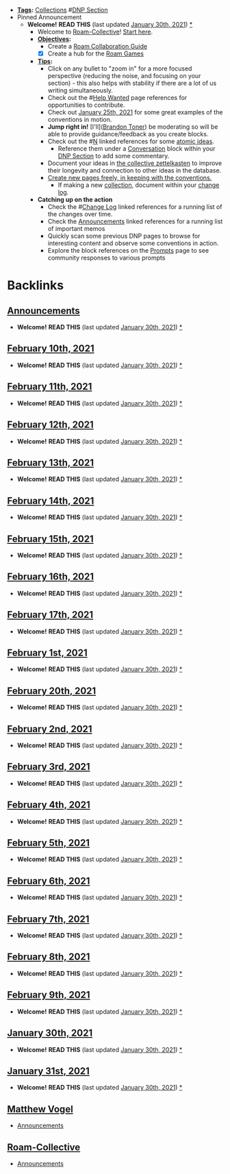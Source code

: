 - **[Tags](<Tags.md>):** [Collections](<Collections.md>) #[DNP Section](<DNP Section.md>)
- Pinned Announcement
    - **Welcome!** **READ THIS** (last updated [January 30th, 2021](<January 30th, 2021.md>)) [*]([Announcements](<Announcements.md>))
        - Welcome to [Roam-Collective](<Roam-Collective.md>)! [Start here]([Welcome](<Welcome.md>)). 
        - **[Objectives](<Objectives.md>):** 
            - Create a [Roam Collaboration Guide](<Roam Collaboration Guide.md>)
            - [x] Create a hub for the [Roam Games](<Roam Games.md>)
        - **[Tips](<Tips.md>):** 
            - Click on any bullet to "zoom in" for a more focused perspective (reducing the noise, and focusing on your section) - this also helps with stability if there are a lot of us writing simultaneously.
            - Check out the #[Help Wanted](<Help Wanted.md>) page references for opportunities to contribute.
            - Check out [January 25th, 2021](<January 25th, 2021.md>) for some great examples of the conventions in motion.
            - **Jump right in!** [I'll]([Brandon Toner](<Brandon Toner.md>)) be moderating so will be able to provide guidance/feedback as you create blocks.
            - Check out the #[N](<N.md>) linked references for some [atomic ideas](<atomic ideas.md>).
                - Reference them under a [Conversation](<Conversation.md>) block within your [DNP Section](<DNP Section.md>) to add some commentary.
            - Document your ideas in [the collective zettelkasten]([zettelkasten](<zettelkasten.md>)) to improve their longevity and connection to other ideas in the database.
            - [Create new pages freely, in keeping with the conventions.](<Create new pages freely, in keeping with the conventions..md>) 
                - If making a new [collection]([collections](<collections.md>)), document within your [change log](<change log.md>).
        - **Catching up on the action**
            - Check the #[Change Log](<Change Log.md>) linked references for a running list of the changes over time.
            - Check the [Announcements](<Announcements.md>) linked references for a running list of important memos
            - Quickly scan some previous DNP pages to browse for interesting content and observe some conventions in action.
            - Explore the block references on the [Prompts](<Prompts.md>) page to see community responses to various prompts

# Backlinks
## [Announcements](<Announcements.md>)
- **Welcome!** **READ THIS** (last updated [January 30th, 2021](<January 30th, 2021.md>)) [*]([Announcements](<Announcements.md>))

## [February 10th, 2021](<February 10th, 2021.md>)
- **Welcome!** **READ THIS** (last updated [January 30th, 2021](<January 30th, 2021.md>)) [*]([Announcements](<Announcements.md>))

## [February 11th, 2021](<February 11th, 2021.md>)
- **Welcome!** **READ THIS** (last updated [January 30th, 2021](<January 30th, 2021.md>)) [*]([Announcements](<Announcements.md>))

## [February 12th, 2021](<February 12th, 2021.md>)
- **Welcome!** **READ THIS** (last updated [January 30th, 2021](<January 30th, 2021.md>)) [*]([Announcements](<Announcements.md>))

## [February 13th, 2021](<February 13th, 2021.md>)
- **Welcome!** **READ THIS** (last updated [January 30th, 2021](<January 30th, 2021.md>)) [*]([Announcements](<Announcements.md>))

## [February 14th, 2021](<February 14th, 2021.md>)
- **Welcome!** **READ THIS** (last updated [January 30th, 2021](<January 30th, 2021.md>)) [*]([Announcements](<Announcements.md>))

## [February 15th, 2021](<February 15th, 2021.md>)
- **Welcome!** **READ THIS** (last updated [January 30th, 2021](<January 30th, 2021.md>)) [*]([Announcements](<Announcements.md>))

## [February 16th, 2021](<February 16th, 2021.md>)
- **Welcome!** **READ THIS** (last updated [January 30th, 2021](<January 30th, 2021.md>)) [*]([Announcements](<Announcements.md>))

## [February 17th, 2021](<February 17th, 2021.md>)
- **Welcome!** **READ THIS** (last updated [January 30th, 2021](<January 30th, 2021.md>)) [*]([Announcements](<Announcements.md>))

## [February 1st, 2021](<February 1st, 2021.md>)
- **Welcome!** **READ THIS** (last updated [January 30th, 2021](<January 30th, 2021.md>)) [*]([Announcements](<Announcements.md>))

## [February 20th, 2021](<February 20th, 2021.md>)
- **Welcome!** **READ THIS** (last updated [January 30th, 2021](<January 30th, 2021.md>)) [*]([Announcements](<Announcements.md>))

## [February 2nd, 2021](<February 2nd, 2021.md>)
- **Welcome!** **READ THIS** (last updated [January 30th, 2021](<January 30th, 2021.md>)) [*]([Announcements](<Announcements.md>))

## [February 3rd, 2021](<February 3rd, 2021.md>)
- **Welcome!** **READ THIS** (last updated [January 30th, 2021](<January 30th, 2021.md>)) [*]([Announcements](<Announcements.md>))

## [February 4th, 2021](<February 4th, 2021.md>)
- **Welcome!** **READ THIS** (last updated [January 30th, 2021](<January 30th, 2021.md>)) [*]([Announcements](<Announcements.md>))

## [February 5th, 2021](<February 5th, 2021.md>)
- **Welcome!** **READ THIS** (last updated [January 30th, 2021](<January 30th, 2021.md>)) [*]([Announcements](<Announcements.md>))

## [February 6th, 2021](<February 6th, 2021.md>)
- **Welcome!** **READ THIS** (last updated [January 30th, 2021](<January 30th, 2021.md>)) [*]([Announcements](<Announcements.md>))

## [February 7th, 2021](<February 7th, 2021.md>)
- **Welcome!** **READ THIS** (last updated [January 30th, 2021](<January 30th, 2021.md>)) [*]([Announcements](<Announcements.md>))

## [February 8th, 2021](<February 8th, 2021.md>)
- **Welcome!** **READ THIS** (last updated [January 30th, 2021](<January 30th, 2021.md>)) [*]([Announcements](<Announcements.md>))

## [February 9th, 2021](<February 9th, 2021.md>)
- **Welcome!** **READ THIS** (last updated [January 30th, 2021](<January 30th, 2021.md>)) [*]([Announcements](<Announcements.md>))

## [January 30th, 2021](<January 30th, 2021.md>)
- **Welcome!** **READ THIS** (last updated [January 30th, 2021](<January 30th, 2021.md>)) [*]([Announcements](<Announcements.md>))

## [January 31st, 2021](<January 31st, 2021.md>)
- **Welcome!** **READ THIS** (last updated [January 30th, 2021](<January 30th, 2021.md>)) [*]([Announcements](<Announcements.md>))

## [Matthew Vogel](<Matthew Vogel.md>)
- [Announcements](<Announcements.md>)

## [Roam-Collective](<Roam-Collective.md>)
- [Announcements](<Announcements.md>)

